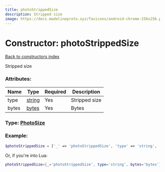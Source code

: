 ```yaml
---
title: photoStrippedSize
description: Stripped size
image: https://docs.madelineproto.xyz/favicons/android-chrome-256x256.png
---
```

# Constructor: photoStrippedSize  
[Back to constructors index](index.md)



Stripped size

### Attributes:

| Name     |    Type       | Required | Description |
|----------|---------------|----------|-------------|
|type|[string](../types/string.md) | Yes|Stripped size|
|bytes|[bytes](../types/bytes.md) | Yes|Bytes|



### Type: [PhotoSize](../types/PhotoSize.md)


### Example:

```php
$photoStrippedSize = ['_' => 'photoStrippedSize', 'type' => 'string', 'bytes' => 'bytes'];
```  


Or, if you're into Lua:

```lua
photoStrippedSize={_='photoStrippedSize', type='string', bytes='bytes'}

```


